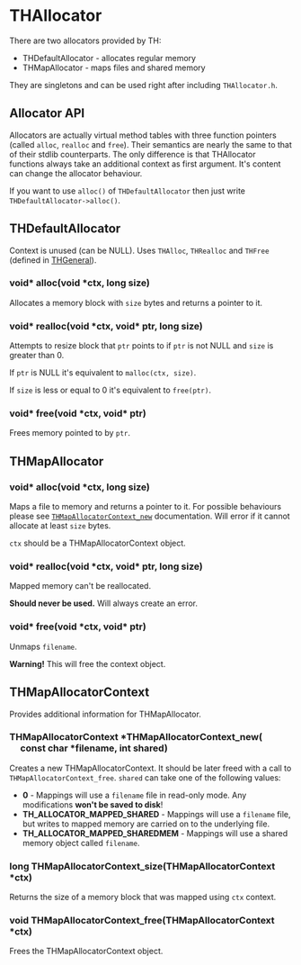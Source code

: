 # THAllocator

There are two allocators provided by TH:
* THDefaultAllocator - allocates regular memory
* THMapAllocator - maps files and shared memory

They are singletons and can be used right after including  `THAllocator.h`.

## Allocator API

Allocators are actually virtual method tables with three function pointers (called `alloc`, `realloc` and `free`).
Their semantics are nearly the same to that of their stdlib counterparts. The
only difference is that THAllocator functions always take an additional context
as first argument. It's content can change the allocator behaviour.

If you want to use `alloc()` of `THDefaultAllocator` then just write
`THDefaultAllocator->alloc()`.

## THDefaultAllocator

Context is unused (can be NULL). Uses `THAlloc`, `THRealloc` and `THFree` (defined in [THGeneral](THGeneral.md)).

<h3 id="alloc">
  void* alloc(void *ctx, long size)
</h3>

Allocates a memory block with `size` bytes and returns a pointer to it.

<h3 id="realloc">
  void* realloc(void *ctx, void* ptr, long size)
</h3>

Attempts to resize block that `ptr` points to if `ptr` is not NULL and `size`
is greater than 0.

If `ptr` is NULL it's equivalent to `malloc(ctx, size)`.

If `size` is less or equal to 0 it's equivalent to `free(ptr)`.

<h3 id="free">
  void* free(void *ctx, void* ptr)
</h3>

Frees memory pointed to by `ptr`.

## THMapAllocator

<h3 id="alloc">
  void* alloc(void *ctx, long size)
</h3>

Maps a file to memory and returns a pointer to it. For possible behaviours
please see [`THMapAllocatorContext_new`](#THMapAllocatorContext_new)
documentation. Will error if it cannot allocate at least `size` bytes.

`ctx` should be a THMapAllocatorContext object.

<h3 id="realloc">
  void* realloc(void *ctx, void* ptr, long size)
</h3>

Mapped memory can't be reallocated.

**Should never be used.** Will always create an error.

<h3 id="free">
  void* free(void *ctx, void* ptr)
</h3>

Unmaps `filename`.

**Warning!** This will free the context object.

## THMapAllocatorContext

Provides additional information for THMapAllocator.

<h3 id="THMapAllocatorContext_new">
  THMapAllocatorContext *THMapAllocatorContext_new(<br/>
    &nbsp;&nbsp;&nbsp;&nbsp; const char *filename, int shared)
</h3>

Creates a new THMapAllocatorContext. It should be later freed with a call to
`THMapAllocatorContext_free`. `shared` can take one of the following values:

* **0** - Mappings will use a `filename` file in read-only mode. Any modifications **won't be saved to disk**!
* **TH_ALLOCATOR_MAPPED_SHARED** - Mappings will use a `filename` file, but writes to mapped memory are carried on to the underlying file.
* **TH_ALLOCATOR_MAPPED_SHAREDMEM** - Mappings will use a shared memory object called `filename`.

<h3>
  long THMapAllocatorContext_size(THMapAllocatorContext *ctx)
</h3>

Returns the size of a memory block that was mapped using `ctx` context.

<h3>
  void THMapAllocatorContext_free(THMapAllocatorContext *ctx)
</h3>

Frees the THMapAllocatorContext object.
